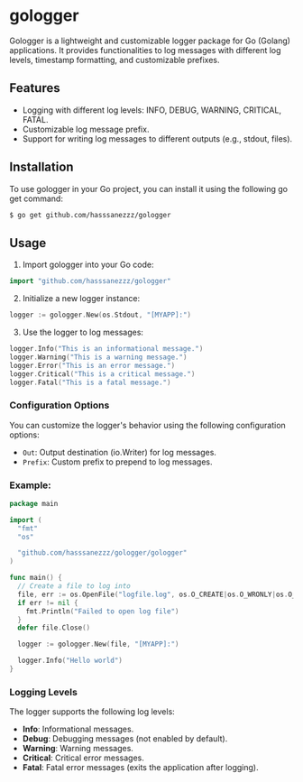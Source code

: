 # gologger

Gologger is a lightweight and customizable logger package for Go (Golang) applications. It provides functionalities to log messages with different log levels, timestamp formatting, and customizable prefixes.

## Features
* Logging with different log levels: INFO, DEBUG, WARNING, CRITICAL, FATAL.
* Customizable log message prefix.
* Support for writing log messages to different outputs (e.g., stdout, files).

## Installation

To use gologger in your Go project, you can install it using the following go get command:

```bash
$ go get github.com/hasssanezzz/gologger
```

## Usage


1. Import gologger into your Go code:
```go
import "github.com/hasssanezzz/gologger"
```

2. Initialize a new logger instance:
```go
logger := gologger.New(os.Stdout, "[MYAPP]:")
```

3. Use the logger to log messages:
```go
logger.Info("This is an informational message.")
logger.Warning("This is a warning message.")
logger.Error("This is an error message.")
logger.Critical("This is a critical message.")
logger.Fatal("This is a fatal message.")
```

### Configuration Options
You can customize the logger's behavior using the following configuration options:

* `Out`: Output destination (io.Writer) for log messages.
* `Prefix`: Custom prefix to prepend to log messages.

### Example:

```go
package main

import (
  "fmt"
  "os"

  "github.com/hasssanezzz/gologger/gologger"
)

func main() {
  // Create a file to log into
  file, err := os.OpenFile("logfile.log", os.O_CREATE|os.O_WRONLY|os.O_APPEND, 0644)
  if err != nil {
    fmt.Println("Failed to open log file")
  }
  defer file.Close()

  logger := gologger.New(file, "[MYAPP]:")

  logger.Info("Hello world")
}
```

### Logging Levels

The logger supports the following log levels:

* **Info**: Informational messages.
* **Debug**: Debugging messages (not enabled by default).
* **Warning**: Warning messages.
* **Critical**: Critical error messages.
* **Fatal**: Fatal error messages (exits the application after logging).